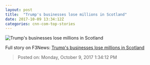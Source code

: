```yaml
---
layout: post
title:  "Trump's businesses lose millions in Scotland"
date: 2017-10-09 13:34:12Z
categories: cnn-com-top-stories
---
```


![Trump's businesses lose millions in Scotland](http://i2.cdn.turner.com/money/dam/assets/170821145557-trump-scotland-780x439.jpg)




Full story on F3News: [Trump's businesses lose millions in Scotland](http://www.f3nws.com/n/n3ATsE)

> Posted on: Monday, October 9, 2017 1:34:12 PM
